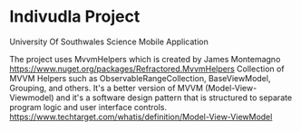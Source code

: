 # Indivudla Project
 University Of Southwales Science Mobile Application

The project uses MvvmHelpers which is created by James Montemagno https://www.nuget.org/packages/Refractored.MvvmHelpers
Collection of MVVM Helpers such as ObservableRangeCollection, BaseViewModel, Grouping, and others.
It's a better version of MVVM (Model-View-Viewmodel) and it's a software design pattern that is structured to separate program logic and user interface controls. https://www.techtarget.com/whatis/definition/Model-View-ViewModel  
